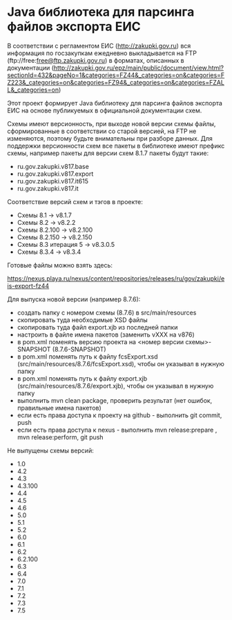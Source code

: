 # Java библиотека для парсинга файлов экспорта ЕИС

В соответствии с регламентом ЕИС (http://zakupki.gov.ru) вся информация 
по госзакупкам ежедневно выкладывается на FTP (ftp://free:free@ftp.zakupki.gov.ru)
в форматах, описанных в документации (http://zakupki.gov.ru/epz/main/public/document/view.html?sectionId=432&pageNo=1&categories=FZ44&_categories=on&categories=FZ223&_categories=on&categories=FZ94&_categories=on&categories=FZALL&_categories=on)

Этот проект формирует Java библиотеку для парсинга файлов экспорта ЕИС на основе публикуемых в официальной документации схем.

Схемы имеют версионность, при выходе новой версии схемы файлы, сформированные в соответствии со старой версией, на FTP не изменяются, поэтому будьте внимательны при разборе данных.
Для поддержки версионности схем все пакеты в библиотеке имеют префикс схемы, например пакеты для версии схем 8.1.7 пакеты будут такие:

* ru.gov.zakupki.v817.base
* ru.gov.zakupki.v817.export
* ru.gov.zakupki.v817.it615  
* ru.gov.zakupki.v817.it

Соответствие версий схем и тэгов в проекте:

* Схемы 8.1 -> v8.1.7
* Схемы 8.2 -> v8.2.2
* Схемы 8.2.100 -> v8.2.100
* Схемы 8.2.150 -> v8.2.150
* Схемы 8.3 итерация 5 -> v8.3.0.5 
* Схемы 8.3.4 -> v8.3.4

Готовые файлы можно взять здесь:

https://nexus.playa.ru/nexus/content/repositories/releases/ru/gov/zakupki/eis-export-fz44

Для выпуска новой версии (например 8.7.6):

* создать папку с номером схемы (8.7.6) в src/main/resources
* скопировать туда необходимые XSD файлы
* скопировать туда файл export.xjb из последней папки
* настроить в файле имена пакетов (заменить vXXX на v876)
* в pom.xml поменять версию проекта на <номер версии схемы>-SNAPSHOT (8.7.6-SNAPSHOT)
* в pom.xml поменять путь к файлу fcsExport.xsd (src/main/resources/8.7.6/fcsExport.xsd), чтобы он указывал в нужную папку
* в pom.xml поменять путь к файлу export.xjb (src/main/resources/8.7.6/export.xjb), чтобы он указывал в нужную папку
* выполнить mvn clean package, проверить результат (нет ошибок, правильные имена пакетов)
* если есть права доступа к проекту на github - выполнить git commit, push
* если есть права доступа к nexus - выполнить mvn release:prepare , mvn release:perform, git push


Не выпущены схемы версий:

* 1.0
* 4.2
* 4.3
* 4.3.100
* 4.4
* 4.5
* 4.6
* 5.0
* 5.1
* 5.2
* 6.0
* 6.1
* 6.2
* 6.2.100
* 6.3
* 6.4
* 7.0
* 7.1
* 7.2
* 7.3
* 7.5